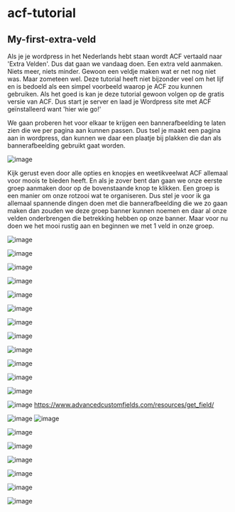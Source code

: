 # acf-tutorial
## My-first-extra-veld

Als je je wordpress in het Nederlands hebt staan wordt ACF vertaald naar 'Extra Velden'. Dus dat gaan we vandaag doen. Een extra veld aanmaken. Niets meer, niets minder. Gewoon een veldje maken wat er net nog niet was. Maar zometeen wel. Deze tutorial heeft niet bijzonder veel om het lijf en is bedoeld als een simpel voorbeeld waarop je ACF zou kunnen gebruiken. Als het goed is kan je deze tutorial gewoon volgen op de gratis versie van ACF. Dus start je server en laad je Wordpress site met ACF geïnstalleerd want 'hier wie go!'

We gaan proberen het voor elkaar te krijgen een bannerafbeelding te laten zien die we per pagina aan kunnen passen. Dus tsel je maakt een pagina aan in wordpress, dan kunnen we daar een plaatje bij plakken die dan als bannerafbeelding gebruikt gaat worden.


![image](https://user-images.githubusercontent.com/78969608/157193503-258f3b12-a98b-4ad0-8d38-dd036973a37e.png)

Kijk gerust even door alle opties en knopjes en weetikveelwat ACF allemaal voor moois te bieden heeft. En als je zover bent dan gaan we onze eerste groep aanmaken door op de bovenstaande knop te klikken. Een groep is een manier om onze rotzooi wat te organiseren. Dus stel je voor ik ga allemaal spannende dingen doen met die bannerafbeelding die we zo gaan maken dan zouden we deze groep banner kunnen noemen en daar al onze velden onderbrengen die betrekking hebben op onze banner. Maar voor nu doen we het mooi rustig aan en beginnen we met 1 veld in onze groep.  
  
  
  
![image](https://user-images.githubusercontent.com/78969608/157193580-fef0abde-f786-451e-a6eb-4f1cc4a17f11.png)


![image](https://user-images.githubusercontent.com/78969608/157193682-2caaa8a2-74d1-4506-9cf0-8f4043cdb600.png)


![image](https://user-images.githubusercontent.com/78969608/157193858-eaa876c1-d2fe-4eb0-89af-569ae777885d.png)


![image](https://user-images.githubusercontent.com/78969608/157193909-3cbe1557-6252-4b15-9458-4c7d3b6473c8.png)


![image](https://user-images.githubusercontent.com/78969608/157194101-efcacf7f-76fb-4a53-a890-22c8d01a54ca.png)


![image](https://user-images.githubusercontent.com/78969608/157194311-e8b29b8e-576d-4914-87da-2c81f0eb8680.png)


![image](https://user-images.githubusercontent.com/78969608/157194474-72e58542-cdc3-4b65-899a-a9775d4dade4.png)


![image](https://user-images.githubusercontent.com/78969608/157194527-bc25e9d5-16b6-484e-b00f-7f5497c22e44.png)


![image](https://user-images.githubusercontent.com/78969608/157194768-36943408-6a18-42c6-80db-6c9095486d89.png)


![image](https://user-images.githubusercontent.com/78969608/157194988-d02f0e4b-a66b-4beb-8057-e94dbcd662fe.png)


![image](https://user-images.githubusercontent.com/78969608/157195684-05a28d71-00bc-4d1e-8cc8-c7dd81f89354.png)


![image](https://user-images.githubusercontent.com/78969608/157195758-e675c612-a4f1-475b-a722-42724606ba89.png)


![image](https://user-images.githubusercontent.com/78969608/157196040-5762aa40-9cc6-49b4-b0a6-1e3711113878.png)
https://www.advancedcustomfields.com/resources/get_field/


![image](https://user-images.githubusercontent.com/78969608/157200336-e1403540-a9bb-4c73-85f7-626fed969991.png)
![image](https://user-images.githubusercontent.com/78969608/157200433-cfdec423-2114-4d87-ace7-9dcd622c8264.png)


![image](https://user-images.githubusercontent.com/78969608/157202705-ed4151bf-4c59-4248-9261-ed4ccf3f5e20.png)


![image](https://user-images.githubusercontent.com/78969608/157201021-f882c7a7-3dbe-4815-b040-2ba7a3ab6635.png)


![image](https://user-images.githubusercontent.com/78969608/157201246-d884d7b7-121e-4916-810b-d0df1aaa882f.png)


![image](https://user-images.githubusercontent.com/78969608/157202108-e9e2da79-aac5-4f3c-ba02-54ca03d2f304.png)


![image](https://user-images.githubusercontent.com/78969608/157202250-e0b0ee1e-d95a-42d3-a3ae-13e33ec0f155.png)


![image](https://user-images.githubusercontent.com/78969608/157203283-87ef5f48-4910-44e5-a306-722e385bf0e3.png)





